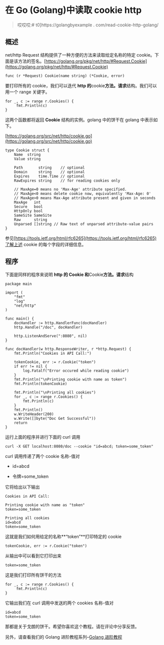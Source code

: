 # 在 Go (Golang)中读取 cookie http

> 哎哎哎:# t0]https://golangbyexample . com/read-cookie-http-golang/

## **概述**

net/http Request 结构提供了一种方便的方法来读取给定名称的特定 cookie。下面是该方法的签名。[https://golang.org/pkg/net/http/#Request.Cookie](https://golang.org/pkg/net/http/#Request.Cookie)

```
func (r *Request) Cookie(name string) (*Cookie, error)
```

要打印所有的 cookie，我们可以迭代 **http 的**cookie**方法。请求**结构。我们可以用一个 range 关键字。

```
for _, c := range r.Cookies() {
     fmt.Println(c)
}
```

这两个函数都将返回 **Cookie** 结构的实例。golang 中的饼干在 golang 中表示如下。

[https://golang.org/src/net/http/cookie.go](https://golang.org/src/net/http/cookie.go)

```
type Cookie struct {
	Name  string
	Value string

	Path       string    // optional
	Domain     string    // optional
	Expires    time.Time // optional
	RawExpires string    // for reading cookies only

	// MaxAge=0 means no 'Max-Age' attribute specified.
	// MaxAge<0 means delete cookie now, equivalently 'Max-Age: 0'
	// MaxAge>0 means Max-Age attribute present and given in seconds
	MaxAge   int
	Secure   bool
	HttpOnly bool
	SameSite SameSite
	Raw      string
	Unparsed []string // Raw text of unparsed attribute-value pairs
}
```

参见[https://tools.ietf.org/html/rfc6265](https://tools.ietf.org/html/rfc6265)了解上述 cookie 的每个字段的详细信息。

## **程序**

下面是同样的程序来说明 **http 的 **Cookie** 和**Cookie**方法。请求**结构

```
package main

import (
	"fmt"
	"log"
	"net/http"
)

func main() {
	docHandler := http.HandlerFunc(docHandler)
	http.Handle("/doc", docHandler)

	http.ListenAndServe(":8080", nil)
}

func docHandler(w http.ResponseWriter, r *http.Request) {
	fmt.Println("Cookies in API Call:")

	tokenCookie, err := r.Cookie("token")
	if err != nil {
		log.Fatalf("Error occured while reading cookie")
	}
	fmt.Println("\nPrinting cookie with name as token")
	fmt.Println(tokenCookie)

	fmt.Println("\nPrinting all cookies")
	for _, c := range r.Cookies() {
		fmt.Println(c)
	}
	fmt.Println()
	w.WriteHeader(200)
	w.Write([]byte("Doc Get Successful"))
	return
}
```

运行上面的程序并进行下面的 curl 调用

```
curl -X GET localhost:8080/doc --cookie "id=abcd; token=some_token"
```

curl 调用传递了两个 cookie 名称-值对

*   id=abcd

*   令牌=some_token

它将给出以下输出

```
Cookies in API Call:

Printing cookie with name as "token"
token=some_token

Printing all cookies
id=abcd
token=some_token
```

这就是我们如何用给定的名称**“token”**打印特定的 cookie

```
tokenCookie, err := r.Cookie("token")
```

从输出中可以看到它打印出来

```
token=some_token
```

这是我们打印所有饼干的方法

```
for _, c := range r.Cookies() {
     fmt.Println(c)
}
```

它输出我们在 curl 调用中发送的两个 cookies 名称-值对

```
id=abcd
token=some_token
```

那都是关于戈朗的饼干。希望你喜欢这个教程。请在评论中分享反馈。

另外，请查看我们的 Golang 进阶教程系列–[Golang 进阶教程](https://golangbyexample.com/golang-comprehensive-tutorial/)